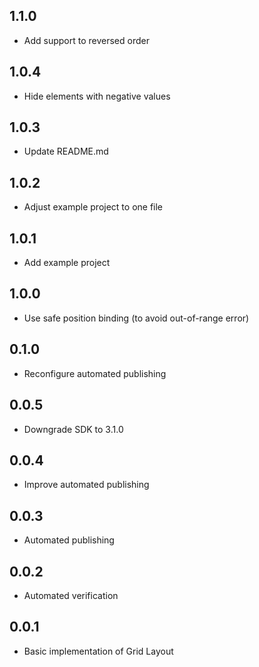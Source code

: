 ## 1.1.0

* Add support to reversed order

## 1.0.4

* Hide elements with negative values

## 1.0.3

* Update README.md

## 1.0.2

* Adjust example project to one file


## 1.0.1

* Add example project

## 1.0.0

* Use safe position binding (to avoid out-of-range error)

## 0.1.0

* Reconfigure automated publishing

## 0.0.5

* Downgrade SDK to 3.1.0

## 0.0.4

* Improve automated publishing

## 0.0.3

* Automated publishing

## 0.0.2

* Automated verification

## 0.0.1

* Basic implementation of Grid Layout

